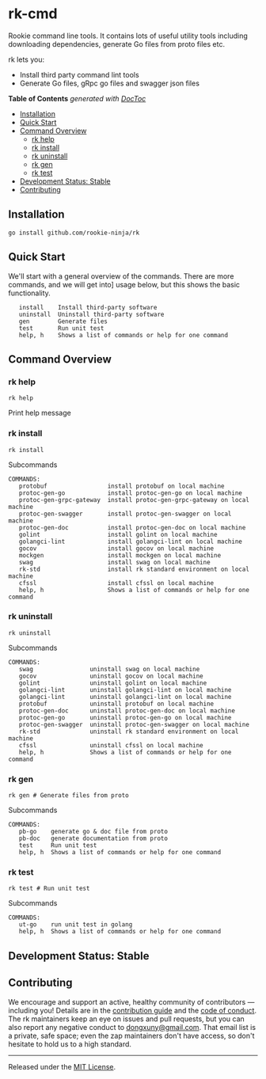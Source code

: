 # rk-cmd
Rookie command line tools. It contains lots of useful utility tools including downloading dependencies, generate Go files
from proto files etc.

rk lets you:
- Install third party command lint tools
- Generate Go files, gRpc go files and swagger json files

<!-- START doctoc generated TOC please keep comment here to allow auto update -->
<!-- DON'T EDIT THIS SECTION, INSTEAD RE-RUN doctoc TO UPDATE -->
**Table of Contents**  *generated with [DocToc](https://github.com/thlorenz/doctoc)*

  - [Installation](#installation)
  - [Quick Start](#quick-start)
  - [Command Overview](#command-overview)
    - [rk help](#rk-help)
    - [rk install](#rk-install)
    - [rk uninstall](#rk-uninstall)
    - [rk gen](#rk-gen)
    - [rk test](#rk-test)
  - [Development Status: Stable](#development-status-stable)
  - [Contributing](#contributing)

<!-- END doctoc generated TOC please keep comment here to allow auto update -->

## Installation
```shell script
go install github.com/rookie-ninja/rk
```

## Quick Start
We'll start with a general overview of the commands. 
There are more commands, and we will get into] usage below, but this shows the basic functionality.

```shell script
   install    Install third-party software
   uninstall  Uninstall third-party software
   gen        Generate files
   test       Run unit test
   help, h    Shows a list of commands or help for one command
```

## Command Overview

### rk help
```shell script
rk help
```
Print help message

### rk install
```shell script
rk install 
```

Subcommands
```shell script
COMMANDS:
   protobuf                 install protobuf on local machine
   protoc-gen-go            install protoc-gen-go on local machine
   protoc-gen-grpc-gateway  install protoc-gen-grpc-gateway on local machine
   protoc-gen-swagger       install protoc-gen-swagger on local machine
   protoc-gen-doc           install protoc-gen-doc on local machine
   golint                   install golint on local machine
   golangci-lint            install golangci-lint on local machine
   gocov                    install gocov on local machine
   mockgen                  install mockgen on local machine
   swag                     install swag on local machine
   rk-std                   install rk standard environment on local machine
   cfssl                    install cfssl on local machine
   help, h                  Shows a list of commands or help for one command
```

### rk uninstall
```shell script
rk uninstall 
```

Subcommands
```shell script
COMMANDS:
   swag                uninstall swag on local machine
   gocov               uninstall gocov on local machine
   golint              uninstall golint on local machine
   golangci-lint       uninstall golangci-lint on local machine
   golangci-lint       uninstall golangci-lint on local machine
   protobuf            uninstall protobuf on local machine
   protoc-gen-doc      uninstall protoc-gen-doc on local machine
   protoc-gen-go       uninstall protoc-gen-go on local machine
   protoc-gen-swagger  uninstall protoc-gen-swagger on local machine
   rk-std              uninstall rk standard environment on local machine
   cfssl               uninstall cfssl on local machine
   help, h             Shows a list of commands or help for one command
```

### rk gen
```shell script
rk gen # Generate files from proto
```

Subcommands
```shell script
COMMANDS:
   pb-go    generate go & doc file from proto
   pb-doc   generate documentation from proto
   test     Run unit test
   help, h  Shows a list of commands or help for one command
```

### rk test
```shell script
rk test # Run unit test
```

Subcommands
```shell script
COMMANDS:
   ut-go    run unit test in golang
   help, h  Shows a list of commands or help for one command
```

## Development Status: Stable

## Contributing
We encourage and support an active, healthy community of contributors &mdash;
including you! Details are in the [contribution guide](CONTRIBUTING.md) and
the [code of conduct](CODE_OF_CONDUCT.md). The rk maintainers keep an eye on
issues and pull requests, but you can also report any negative conduct to
dongxuny@gmail.com. That email list is a private, safe space; even the zap
maintainers don't have access, so don't hesitate to hold us to a high
standard.

<hr>

Released under the [MIT License](LICENSE).
